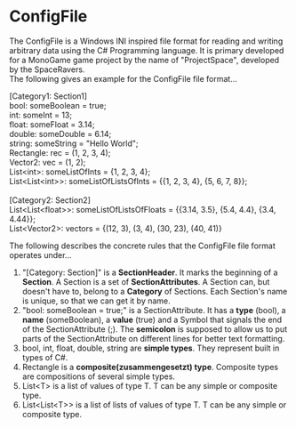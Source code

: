# ConfigFile
The ConfigFile is a Windows INI inspired file format for reading and writing arbitrary data using the C# Programming language. It is primary developed for a  MonoGame game project by the name of "ProjectSpace", developed by the SpaceRavers. <br />
The following gives an example for the ConfigFile file format...

[Category1: Section1] <br />
bool: someBoolean = true; <br />
int: someInt = 13; <br />
float: someFloat = 3.14; <br />
double: someDouble = 6.14; <br />
string: someString = "Hello World"; <br />
Rectangle: rec = (1, 2, 3, 4); <br />
Vector2: vec = (1, 2); <br />
List\<int\>: someListOfInts = {1, 2, 3, 4}; <br />
List\<List\<int\>\>: someListOfListsOfInts = {{1, 2, 3, 4}, {5, 6, 7, 8}}; <br />
<br />
[Category2: Section2] <br />
List\<List\<float\>\>: someListOfListsOfFloats = {{3.14, 3.5}, {5.4, 4.4}, {3.4, 4.44}}; <br />
List\<Vector2\>: vectors = {(12, 3), (3, 4), (30, 23), (40, 41)}

The following describes the concrete rules that the ConfigFile file format operates under... <br />
1. "[Category: Section]" is a **SectionHeader**. It marks the beginning of a **Section**. A Section is a set of **SectionAttributes**. A Section can, but doesn't have to, belong to a **Category** of Sections. Each Section's name is unique, so that we can get it by name. <br />
2. "bool: someBoolean = true;" is a SectionAttribute. It has a **type** (bool), a **name** (someBoolean), a **value** (true) and a Symbol that signals the end of the SectionAttribute (;). The **semicolon** is supposed to allow us to put parts of the SectionAttribute on different lines for better text formatting. <br />
3. bool, int, float, double, string are **simple types**. They represent built in types of C#. <br />
4. Rectangle is a **composite(zusammengesetzt) type**. Composite types are compositions of several simple types. <br />
5. List\<T\> is a list of values of type T. T can be any simple or composite type. <br />
6. List\<List\<T\>\> is a list of lists of values of type T. T can be any simple or composite type. <br />
